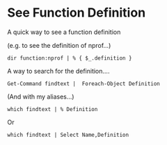 ﻿# See Function Definition

A quick way to see a function definition

(e.g. to see the definition of nprof...)

    dir function:nprof | % { $_.definition }


A way to search for the definition....


	Get-Command findtext |  Foreach-Object Definition

(And with my aliases...)

	which findtext | % Definition

Or

	which findtext | Select Name,Definition